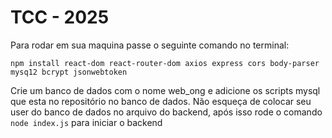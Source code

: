 # TCC - 2025 

Para rodar em sua maquina passe o seguinte comando no terminal:

```
npm install react-dom react-router-dom axios express cors body-parser mysq12 bcrypt jsonwebtoken
```

Crie um banco de dados com o nome web_ong e adicione os scripts mysql que esta no repositório no banco de dados. Não esqueça de colocar seu user do banco de dados no arquivo do backend, após isso rode o comando ``` node index.js ``` para iniciar o backend
